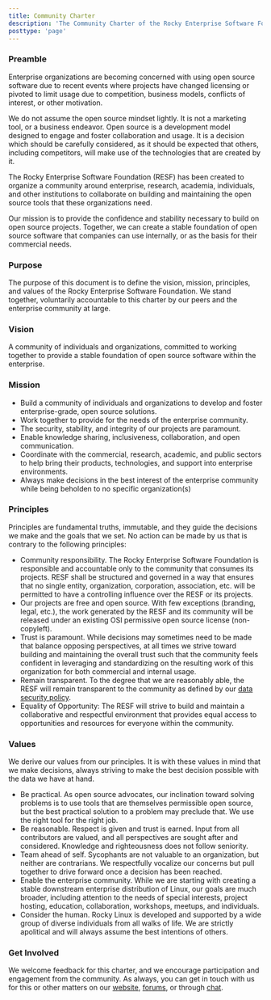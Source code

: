 ```yaml
---
title: Community Charter
description: 'The Community Charter of the Rocky Enterprise Software Foundation'
posttype: 'page'
---
```


### Preamble

Enterprise organizations are becoming concerned with using open source software due to recent events where projects have changed licensing or pivoted to limit usage due to competition, business models, conflicts of interest, or other motivation.

We do not assume the open source mindset lightly. It is not a marketing tool, or a business endeavor. Open source is a development model designed to engage and foster collaboration and usage. It is a decision which should be carefully considered, as it should be expected that others, including competitors, will make use of the technologies that are created by it.

The Rocky Enterprise Software Foundation (RESF) has been created to organize a community around enterprise, research, academia, individuals, and other institutions to collaborate on building and maintaining the open source tools that these organizations need.

Our mission is to provide the confidence and stability necessary to build on open source projects. Together, we can create a stable foundation of open source software that companies can use internally, or as the basis for their commercial needs.

### Purpose

The purpose of this document is to define the vision, mission, principles, and values of the Rocky Enterprise Software Foundation. We stand together, voluntarily accountable to this charter by our peers and the enterprise community at large.

### Vision

A community of individuals and organizations, committed to working together to provide a stable foundation of open source software within the enterprise.

### Mission

-   Build a community of individuals and organizations to develop and foster enterprise-grade, open source solutions.
-   Work together to provide for the needs of the enterprise community.
-   The security, stability, and integrity of our projects are paramount.
-   Enable knowledge sharing, inclusiveness, collaboration, and open communication.
-   Coordinate with the commercial, research, academic, and public sectors to help bring their products, technologies, and support into enterprise environments.
-   Always make decisions in the best interest of the enterprise community while being beholden to no specific organization(s)
    

### Principles

Principles are fundamental truths, immutable, and they guide the decisions we make and the goals that we set. No action can be made by us that is contrary to the following principles:

-   Community responsibility. The Rocky Enterprise Software Foundation is responsible and accountable only to the community that consumes its projects. RESF shall be structured and governed in a way that ensures that no single entity, organization, corporation, association, etc. will be permitted to have a controlling influence over the RESF or its projects.
-   Our projects are free and open source. With few exceptions (branding, legal, etc.), the work generated by the RESF and its community will be released under an existing OSI permissive open source license (non-copyleft).
-   Trust is paramount. While decisions may sometimes need to be made that balance opposing perspectives, at all times we strive toward building and maintaining the overall trust such that the community feels confident in leveraging and standardizing on the resulting work of this organization for both commercial and internal usage.
-   Remain transparent. To the degree that we are reasonably able, the RESF will remain transparent to the community as defined by our [data security policy](https://forums.rockylinux.org/t/rfc-data-classification-policy/1513).
-   Equality of Opportunity: The RESF will strive to build and maintain a collaborative and respectful environment that provides equal access to opportunities and resources for everyone within the community.
    

### Values

We derive our values from our principles. It is with these values in mind that we make decisions, always striving to make the best decision possible with the data we have at hand.
-   Be practical. As open source advocates, our inclination toward solving problems is to use tools that are themselves permissible open source, but the best practical solution to a problem may preclude that. We use the right tool for the right job.
-   Be reasonable. Respect is given and trust is earned. Input from all contributors are valued, and all perspectives are sought after and considered. Knowledge and righteousness does not follow seniority.
-   Team ahead of self. Sycophants are not valuable to an organization, but neither are contrarians. We respectfully vocalize our concerns but pull together to drive forward once a decision has been reached.
-   Enable the enterprise community. While we are starting with creating a stable downstream enterprise distribution of Linux, our goals are much broader, including attention to the needs of special interests, project hosting, education, collaboration, workshops, meetups, and individuals.
-   Consider the human. Rocky Linux is developed and supported by a wide group of diverse individuals from all walks of life. We are strictly apolitical and will always assume the best intentions of others.
    

### Get Involved

We welcome feedback for this charter, and we encourage participation and engagement from the community. As always, you can get in touch with us for this or other matters on our [website](https://rockylinux.org), [forums](https://forums.rockylinux.org), or through [chat](https://chat.rockylinux.org).
